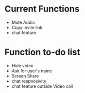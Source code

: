 # Current Functions
* Mute Audio
* Copy invite link
* chat feature

# Function to-do list
* Hide video
* Ask for user's name
* Screen Share
* chat respnosivity
* chat feature outside Video call
